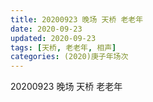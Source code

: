 ```yaml
---
title: 20200923 晚场 天桥 老老年
date: 2020-09-23
updated: 2020-09-23
tags: [天桥, 老老年, 相声]
categories: (2020)庚子年场次
---
```

20200923 晚场 天桥 老老年


